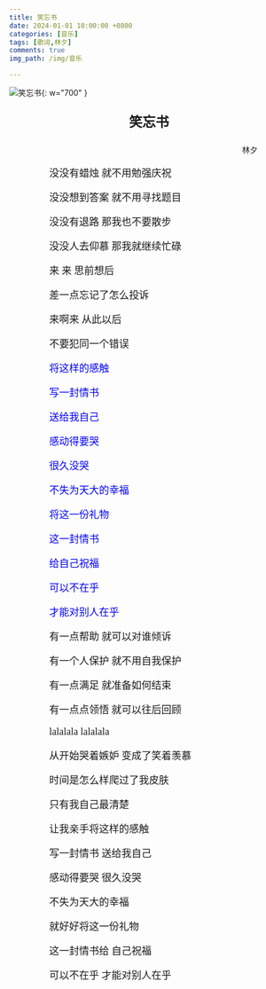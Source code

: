 ```yaml
---
title: 笑忘书
date: 2024-01-01 10:00:00 +0800
categories: [音乐]
tags: [歌词,林夕]
comments: true
img_path: /img/音乐

---
```


![笑忘书](笑忘书.jpg){: w="700" }

<p align="center" style="font-family:微软雅黑;font-size:x-large;font-weight:bold"> 笑忘书 </p>

<p align="right" style="padding-right:4em;font-family:微软雅黑"> 林夕 </p>

<p style="text-indent:4em;font-family:宋体;font-size:large"> 没没有蜡烛 就不用勉强庆祝 </p>

<p style="text-indent:4em;font-family:宋体;font-size:large"> 没没想到答案 就不用寻找题目 </p>

<p style="text-indent:4em;font-family:宋体;font-size:large"> 没没有退路 那我也不要散步 </p>

<p style="text-indent:4em;font-family:宋体;font-size:large"> 没没人去仰慕 那我就继续忙碌 </p>

<p style="text-indent:4em;font-family:宋体;font-size:large"> 来 来 思前想后 </p>

<p style="text-indent:4em;font-family:宋体;font-size:large"> 差一点忘记了怎么投诉 </p>

<p style="text-indent:4em;font-family:宋体;font-size:large"> 来啊来 从此以后 </p>

<p style="text-indent:4em;font-family:宋体;font-size:large"> 不要犯同一个错误 </p>

<p style="text-indent:4em;font-family:宋体;font-size:large;color:blue"> 将这样的感触 </p>

<p style="text-indent:4em;font-family:宋体;font-size:large;color:blue"> 写一封情书 </p>

<p style="text-indent:4em;font-family:宋体;font-size:large;color:blue"> 送给我自己 </p>

<p style="text-indent:4em;font-family:宋体;font-size:large;color:blue"> 感动得要哭 </p>

<p style="text-indent:4em;font-family:宋体;font-size:large;color:blue"> 很久没哭 </p>

<p style="text-indent:4em;font-family:宋体;font-size:large;color:blue"> 不失为天大的幸福 </p>

<p style="text-indent:4em;font-family:宋体;font-size:large;color:blue"> 将这一份礼物 </p>

<p style="text-indent:4em;font-family:宋体;font-size:large;color:blue"> 这一封情书 </p>

<p style="text-indent:4em;font-family:宋体;font-size:large;color:blue"> 给自己祝福 </p>

<p style="text-indent:4em;font-family:宋体;font-size:large;color:blue"> 可以不在乎 </p>

<p style="text-indent:4em;font-family:宋体;font-size:large;color:blue"> 才能对别人在乎 </p>

<p style="text-indent:4em;font-family:宋体;font-size:large"> 有一点帮助 就可以对谁倾诉 </p>

<p style="text-indent:4em;font-family:宋体;font-size:large"> 有一个人保护 就不用自我保护 </p>

<p style="text-indent:4em;font-family:宋体;font-size:large"> 有一点满足 就准备如何结束 </p>

<p style="text-indent:4em;font-family:宋体;font-size:large"> 有一点点领悟 就可以往后回顾 </p>

<p style="text-indent:4em;font-family:宋体;font-size:large"> lalalala lalalala </p>

<p style="text-indent:4em;font-family:宋体;font-size:large"> 从开始哭着嫉妒 变成了笑着羡慕 </p>

<p style="text-indent:4em;font-family:宋体;font-size:large"> 时间是怎么样爬过了我皮肤 </p>

<p style="text-indent:4em;font-family:宋体;font-size:large"> 只有我自己最清楚 </p>

<p style="text-indent:4em;font-family:宋体;font-size:large"> 让我亲手将这样的感触 </p>

<p style="text-indent:4em;font-family:宋体;font-size:large"> 写一封情书 送给我自己 </p>

<p style="text-indent:4em;font-family:宋体;font-size:large"> 感动得要哭 很久没哭 </p>

<p style="text-indent:4em;font-family:宋体;font-size:large"> 不失为天大的幸福 </p>

<p style="text-indent:4em;font-family:宋体;font-size:large"> 就好好将这一份礼物 </p>

<p style="text-indent:4em;font-family:宋体;font-size:large"> 这一封情书给 自己祝福 </p>

<p style="text-indent:4em;font-family:宋体;font-size:large"> 可以不在乎 才能对别人在乎 </p>
